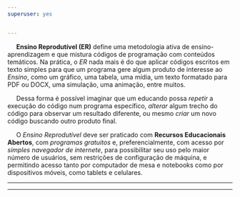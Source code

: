 ```yaml
---
superuser: yes


---
```



<!-- Google tag (gtag.js)--> 
<script async src="https://www.googletagmanager.com/gtag/js?id=G-S1L73VGCG5"></script>
<script>
  window.dataLayer = window.dataLayer || [];
  function gtag(){dataLayer.push(arguments);}
  gtag('js', new Date());

  gtag('config', 'G-S1L73VGCG5');
</script>

<i class="fa-solid fa-bullseye"></i>

&nbsp;&nbsp;&nbsp;&nbsp; **Ensino Reprodutível (ER)** define uma metodologia ativa de ensino-aprendizagem e que mistura códigos de programação com conteúdos temáticos. Na prática, o *ER* nada mais é do que aplicar códigos escritos em texto simples para que um programa gere algum produto de interesse ao *Ensino*, como um gráfico, uma tabela, uma mídia, um texto formatado para PDF ou DOCX, uma simulação, uma animação, entre muitos.

&nbsp;&nbsp;&nbsp;&nbsp; Dessa forma é possível imaginar que um educando possa *repetir* a execução do código num programa específico, *alterar* algum trecho do código para observar um resultado diferente, ou mesmo *criar* um novo código buscando outro produto final. 

&nbsp;&nbsp;&nbsp;&nbsp; O *Ensino Reprodutível* deve ser praticado com **Recursos Educacionais Abertos**, com *programas gratuitos* e, preferencialmente, com acesso por *simples navegador de internete*, para possibilitar seu uso pelo maior número de usuários, sem restrições de configuração de máquina, e permitindo acesso tanto por computador de mesa e notebooks como por dispositivos móveis, como tablets e celulares. 


  _____________________________________________________________________
  _____________________________________________________________________
